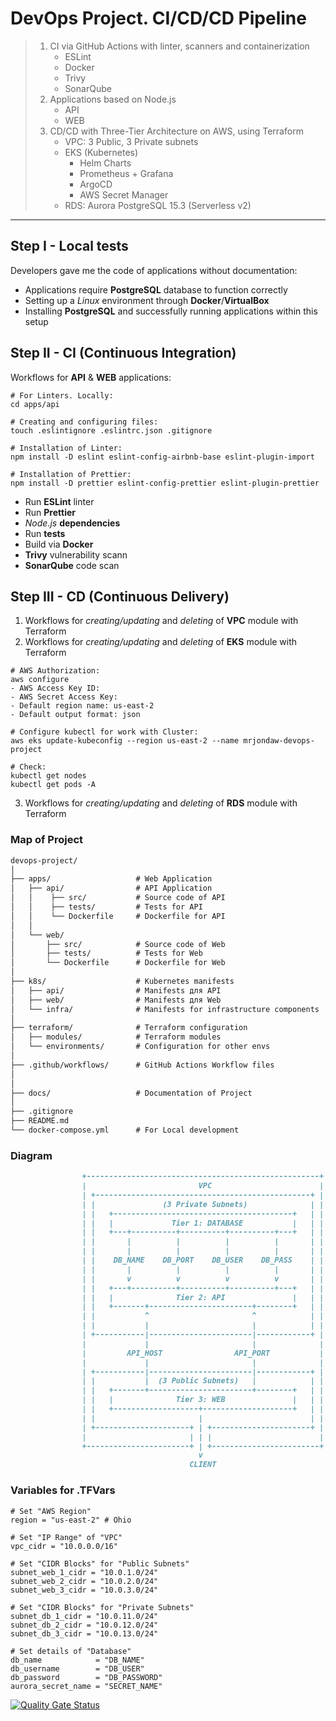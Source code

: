 # DevOps Project. CI/CD/CD Pipeline

> 1. CI via GitHub Actions with linter, scanners and containerization
>    - ESLint
>    - Docker
>    - Trivy
>    - SonarQube
> 2. Applications based on Node.js
>    - API
>    - WEB
> 3. CD/CD with Three-Tier Architecture on AWS, using Terraform
>    - VPC: 3 Public, 3 Private subnets
>    - EKS (Kubernetes)
>      - Helm Charts
>      - Prometheus + Grafana
>      - ArgoCD
>      - AWS Secret Manager
>    - RDS: Aurora PostgreSQL 15.3 (Serverless v2)
---

## Step I - Local tests

Developers gave me the code of applications without documentation:

- Applications require **PostgreSQL** database to function correctly
- Setting up a _Linux_ environment through **Docker**/**VirtualBox**
- Installing **PostgreSQL** and successfully running applications within this setup

## Step II - CI (Continuous Integration)

Workflows for **API** & **WEB** applications:

```shell
# For Linters. Locally:
cd apps/api

# Creating and configuring files:
touch .eslintignore .eslintrc.json .gitignore

# Installation of Linter:
npm install -D eslint eslint-config-airbnb-base eslint-plugin-import

# Installation of Prettier:
npm install -D prettier eslint-config-prettier eslint-plugin-prettier
```

- Run **ESLint** linter
- Run **Prettier**
- _Node.js_ **dependencies** 
- Run **tests**
- Build via **Docker**
- **Trivy** vulnerability scann
- **SonarQube** code scan

## Step III - CD (Continuous Delivery)

1. Workflows for _creating/updating_ and _deleting_ of **VPC** module with Terraform
2. Workflows for _creating/updating_ and _deleting_ of **EKS** module with Terraform

```shell
# AWS Authorization:
aws configure
- AWS Access Key ID:
- AWS Secret Access Key:
- Default region name: us-east-2
- Default output format: json

# Configure kubectl for work with Cluster:
aws eks update-kubeconfig --region us-east-2 --name mrjondaw-devops-project

# Check:
kubectl get nodes
kubectl get pods -A
```

3. Workflows for _creating/updating_ and _deleting_ of **RDS** module with Terraform

### Map of Project

```markdown
devops-project/
│
├── apps/                   # Web Application
│   ├── api/                # API Application
│   │    ├── src/           # Source code of API
│   │    ├── tests/         # Tests for API
│   │    └── Dockerfile     # Dockerfile for API
│   │
│   └── web/
│       ├── src/            # Source code of Web
│       ├── tests/          # Tests for Web
│       └── Dockerfile      # Dockerfile for Web
│
├── k8s/                    # Kubernetes manifests
│   ├── api/                # Manifests для API
│   ├── web/                # Manifests для Web
│   └── infra/              # Manifests for infrastructure components
│
├── terraform/              # Terraform configuration
│   ├── modules/            # Terraform modules
│   └── environments/       # Configuration for other envs
│
├── .github/workflows/      # GitHub Actions Workflow files
│
│
├── docs/                   # Documentation of Project
│
├── .gitignore
├── README.md
└── docker-compose.yml      # For Local development
```

### Diagram

```markdown
                +----------------------------------------------------+
                |                         VPC                        |
                | +------------------------------------------------+ |
                | |               (3 Private Subnets)              | |
                | |   +----------------------------------------+   | |
                | |   |             Tier 1: DATABASE           |   | |
                | |   +---+----------+----------+----------+---+   | |
                | |       |          |          |          |       | |
                | |       |          |          |          |       | |
                | |    DB_NAME    DB_PORT    DB_USER    DB_PASS    | |
                | |       |          |          |          |       | |
                | |       v          v          v          v       | |
                | |   +---+----------+----------+----------+---+   | |
                | |   |              Tier 2: API               |   | |
                | |   +-------+-----------------------+--------+   | |
                | |           ^                       ^            | |
                | |           |                       |            | |
                | +-----------|-----------------------|------------+ |
                |             |                       |              |
                |         API_HOST                API_PORT           |
                |             |                       |              |
                | +-----------|-----------------------|------------+ |
                | |           |  (3 Public Subnets)   |            | |
                | |   +-------+-----------------------+--------+   | |
                | |   |              Tier 3: WEB               |   | |
                | |   +-------------------+--------------------+   | |
                | |                       |                        | |
                | +---------------------+ | +----------------------+ |
                |                       | | |                        |
                +-----------------------+ | +------------------------+
                                          v
                                        CLIENT
```

### Variables for .TFVars

```shell
# Set "AWS Region"
region = "us-east-2" # Ohio

# Set "IP Range" of "VPC"
vpc_cidr = "10.0.0.0/16"

# Set "CIDR Blocks" for "Public Subnets"
subnet_web_1_cidr = "10.0.1.0/24"
subnet_web_2_cidr = "10.0.2.0/24"
subnet_web_3_cidr = "10.0.3.0/24"

# Set "CIDR Blocks" for "Private Subnets"
subnet_db_1_cidr = "10.0.11.0/24"
subnet_db_2_cidr = "10.0.12.0/24"
subnet_db_3_cidr = "10.0.13.0/24"

# Set details of "Database"
db_name            = "DB_NAME"
db_username        = "DB_USER"
db_password        = "DB_PASSWORD"
aurora_secret_name = "SECRET_NAME"
```

[![Quality Gate Status](https://sonarcloud.io/api/project_badges/measure?project=thejondaw_devops-project&metric=alert_status)](https://sonarcloud.io/summary/new_code?id=thejondaw_devops-project)